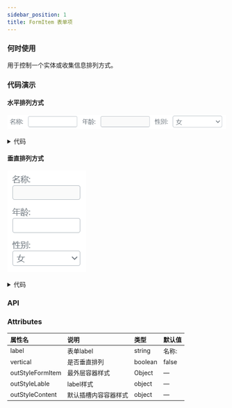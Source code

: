```yaml
---
sidebar_position: 1
title: FormItem 表单项
---
```


### 何时使用
用于控制一个实体或收集信息排列方式。
### 代码演示
#### 水平排列方式
![formHor demo](../../../static/img/formHor.png)
<details>
  <summary>代码</summary>
  ```html
  <template>
    <erFlex :outStyleFlex="{gap:'10px'}">
      <erFormItem label="名称:" >
        <erInput @onChangeValue="console.log('i', $event)"/>
      </erFormItem>
      <erFormItem label="年龄:" >
        <erInput 
          disabled 
          type="number" 
          @onChangeValue="console.log('i', $event)"
        />
      </erFormItem>
      <erFormItem label="性别:" >
        <erSelect 
          :value="'女'" 
          :optionList="[{value: '女'}, {value: '男'}]"
          @onChangeValue="console.log('s', $event)" 
        />
      </erFormItem>
    </erFlex>
  </template>
  ```
</details>

#### 垂直排列方式 
![formVer demo](../../../static/img/formVer.png)
<details>
  <summary>代码</summary>
  ```html
  <template>
    <erFlex vertical :outStyleFlex="{gap:'10px'}">
      <erFormItem vertical label="名称:" >
        <erInput disabled @onChangeValue="console.log('i', $event)"/>
      </erFormItem>
      <erFormItem vertical label="年龄:" >
        <erInput type="number" @onChangeValue="console.log('i', $event)"/>
      </erFormItem>
      <erFormItem vertical label="性别:" >
        <erSelect 
          :value="'女'" 
          :optionList="[{value: '女'}, {value: '男'}]"
          @onChangeValue="console.log('s', $event)" 
        />
      </erFormItem>
    </erFlex>
  </template>
  ```
</details>

### API
### Attributes
|属性名|说明|类型|默认值|
|:------|:------|:------|:------|
|label|表单label|string|名称:|
|vertical|是否垂直排列|boolean|false|
|outStyleFormItem|最外层容器样式|Object|—|
|outStyleLable|label样式|object|—|
|outStyleContent|默认插槽内容容器样式|object|—|
